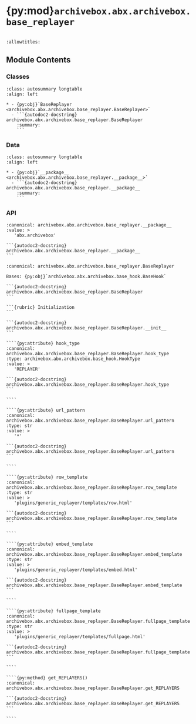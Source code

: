 # {py:mod}`archivebox.abx.archivebox.base_replayer`

```{py:module} archivebox.abx.archivebox.base_replayer
```

```{autodoc2-docstring} archivebox.abx.archivebox.base_replayer
:allowtitles:
```

## Module Contents

### Classes

````{list-table}
:class: autosummary longtable
:align: left

* - {py:obj}`BaseReplayer <archivebox.abx.archivebox.base_replayer.BaseReplayer>`
  - ```{autodoc2-docstring} archivebox.abx.archivebox.base_replayer.BaseReplayer
    :summary:
    ```
````

### Data

````{list-table}
:class: autosummary longtable
:align: left

* - {py:obj}`__package__ <archivebox.abx.archivebox.base_replayer.__package__>`
  - ```{autodoc2-docstring} archivebox.abx.archivebox.base_replayer.__package__
    :summary:
    ```
````

### API

````{py:data} __package__
:canonical: archivebox.abx.archivebox.base_replayer.__package__
:value: >
   'abx.archivebox'

```{autodoc2-docstring} archivebox.abx.archivebox.base_replayer.__package__
```

````

`````{py:class} BaseReplayer(/, **data: typing.Any)
:canonical: archivebox.abx.archivebox.base_replayer.BaseReplayer

Bases: {py:obj}`archivebox.abx.archivebox.base_hook.BaseHook`

```{autodoc2-docstring} archivebox.abx.archivebox.base_replayer.BaseReplayer
```

```{rubric} Initialization
```

```{autodoc2-docstring} archivebox.abx.archivebox.base_replayer.BaseReplayer.__init__
```

````{py:attribute} hook_type
:canonical: archivebox.abx.archivebox.base_replayer.BaseReplayer.hook_type
:type: archivebox.abx.archivebox.base_hook.HookType
:value: >
   'REPLAYER'

```{autodoc2-docstring} archivebox.abx.archivebox.base_replayer.BaseReplayer.hook_type
```

````

````{py:attribute} url_pattern
:canonical: archivebox.abx.archivebox.base_replayer.BaseReplayer.url_pattern
:type: str
:value: >
   '*'

```{autodoc2-docstring} archivebox.abx.archivebox.base_replayer.BaseReplayer.url_pattern
```

````

````{py:attribute} row_template
:canonical: archivebox.abx.archivebox.base_replayer.BaseReplayer.row_template
:type: str
:value: >
   'plugins/generic_replayer/templates/row.html'

```{autodoc2-docstring} archivebox.abx.archivebox.base_replayer.BaseReplayer.row_template
```

````

````{py:attribute} embed_template
:canonical: archivebox.abx.archivebox.base_replayer.BaseReplayer.embed_template
:type: str
:value: >
   'plugins/generic_replayer/templates/embed.html'

```{autodoc2-docstring} archivebox.abx.archivebox.base_replayer.BaseReplayer.embed_template
```

````

````{py:attribute} fullpage_template
:canonical: archivebox.abx.archivebox.base_replayer.BaseReplayer.fullpage_template
:type: str
:value: >
   'plugins/generic_replayer/templates/fullpage.html'

```{autodoc2-docstring} archivebox.abx.archivebox.base_replayer.BaseReplayer.fullpage_template
```

````

````{py:method} get_REPLAYERS()
:canonical: archivebox.abx.archivebox.base_replayer.BaseReplayer.get_REPLAYERS

```{autodoc2-docstring} archivebox.abx.archivebox.base_replayer.BaseReplayer.get_REPLAYERS
```

````

`````
